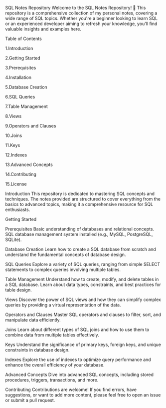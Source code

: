 SQL Notes Repository
Welcome to the SQL Notes Repository! 🚀 This repository is a comprehensive collection of my personal notes, covering a wide range of SQL topics. Whether you're a beginner looking to learn SQL or an experienced developer aiming to refresh your knowledge, you'll find valuable insights and examples here.

Table of Contents

1.Introduction

2.Getting Started

3.Prerequisites

4.Installation

5.Database Creation

6.SQL Queries

7.Table Management

8.Views

9.Operators and Clauses

10.Joins

11.Keys

12.Indexes

13.Advanced Concepts

14.Contributing

15.License

Introduction
This repository is dedicated to mastering SQL concepts and techniques. The notes provided are structured to cover everything from the basics to advanced topics, making it a comprehensive resource for SQL enthusiasts.

Getting Started

Prerequisites
Basic understanding of databases and relational concepts.
SQL database management system installed (e.g., MySQL, PostgreSQL, SQLite).

Database Creation
Learn how to create a SQL database from scratch and understand the fundamental concepts of database design.

SQL Queries
Explore a variety of SQL queries, ranging from simple SELECT statements to complex queries involving multiple tables.

Table Management
Understand how to create, modify, and delete tables in a SQL database. Learn about data types, constraints, and best practices for table design.

Views
Discover the power of SQL views and how they can simplify complex queries by providing a virtual representation of the data.

Operators and Clauses
Master SQL operators and clauses to filter, sort, and manipulate data efficiently.

Joins
Learn about different types of SQL joins and how to use them to combine data from multiple tables effectively.

Keys
Understand the significance of primary keys, foreign keys, and unique constraints in database design.

Indexes
Explore the use of indexes to optimize query performance and enhance the overall efficiency of your database.

Advanced Concepts
Dive into advanced SQL concepts, including stored procedures, triggers, transactions, and more.

Contributing
Contributions are welcome! If you find errors, have suggestions, or want to add more content, please feel free to open an issue or submit a pull request.
